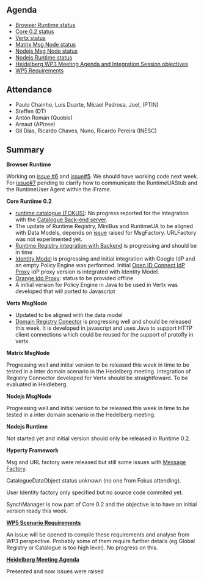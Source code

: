 Agenda
------

-	[Browser Runtime status](https://github.com/reTHINK-project/dev-runtime-browser/issues)
-	[Core 0.2 status](https://github.com/reTHINK-project/dev-runtime-core/milestones/Core%200.2)
-	[Vertx status](https://github.com/reTHINK-project/dev-msg-node-vertx/issues)
-	[Matrix Msg Node status](https://github.com/reTHINK-project/dev-msg-node-matrix)
-	[Nodejs Msg Node status](https://github.com/reTHINK-project/dev-msg-node-nodejs/issues)
-	[Nodejs Runtime status](https://github.com/reTHINK-project/dev-runtime-nodejs)
-	[Heidelberg WP3 Meeting Agenda and Integration Session objectives](https://github.com/reTHINK-project/core-framework/issues/136)
-	[WP5 Requirements](https://github.com/reTHINK-project/scenario-service-implementation/issues/4)

Attendance
----------

-	Paulo Chainho, Luis Duarte, Micael Pedrosa, Joel, (PTIN)
-	Steffen (DT)
-	Antón Román (Quobis)
-	Arnaut (APizee)
-	Gil Dias, Ricardo Chaves, Nuno, Ricardo Pereira (INESC)

Summary
-------

**Browser Runtime**

Working on [issue #6](https://github.com/reTHINK-project/dev-runtime-browser/issues/6) and [issue#5](https://github.com/reTHINK-project/dev-runtime-browser/issues/5). We should have working code next week. 
For [issue#7](https://github.com/reTHINK-project/dev-runtime-browser/issues/7) pending to clarify how to communicate the RuntimeUAStub and the RuntimeUser Agent within the iFrame. 

**Core Runtime 0.2**

-	[runtime catalogue (FOKUS)](https://github.com/reTHINK-project/dev-runtime-core/issues/3): No progress reported for the integration with the [Catalogue Back-end server](https://github.com/reTHINK-project/dev-catalogue). 
-	The update of Runtime Registry, MiniBus and RuntimeUA to be aligned with Data Models, depends on [issue](https://github.com/reTHINK-project/dev-service-framework/issues/7) raised for MsgFactory.  URLFactory was not experimented yet.
-	[Runtime Registry integration with Backend](https://github.com/reTHINK-project/dev-runtime-core/issues/25) is progressing and should be in time
-	[Identity Model](https://github.com/reTHINK-project/dev-runtime-core/issues/26) is progressing and initial integration with Google IdP and an empty Policy Engine was performed. Initial [Open ID Connect IdP Proxy](https://github.com/reTHINK-project/dev-runtime-core/issues/28) IdP proxy version is integrated with Identity Model. 
-	[Orange Idp Proxy](https://github.com/reTHINK-project/dev-runtime-core/issues/27): status to be provided offline
-	A initial version for Policy Engine in Java to be used in Vertx was developed that will ported to Javascript

**Vertx MsgNode**

-	Updated to be aligned with the data model
-	[Domain Registry Conector](https://github.com/reTHINK-project/dev-msg-node-vertx/issues/2) is progressing well and should be released this week. It is developed in javascript and uses Java to support HTTP client connections which could be reused for the support of protofly in vertx.

**Matrix MsgNode**

Progressing well and initial version to be released this week in time to be tested in a inter domain scenario in the Hedelberg meeting. Integration of Registry Connector developed for Vertx should be straightfoward. To be evaluated in Heidleberg.

**Nodejs MsgNode**

Progressing well and initial version to be released this week in time to be tested in a inter domain scenario in the Hedelberg meeting.

**Nodejs Runtime**

Not started yet and initial version should only be released in Runtime 0.2.

**Hyperty Framework**

Msg and URL factory were released but still some issues with [Message Factory](https://github.com/reTHINK-project/dev-service-framework/issues/7). 

CatalogueDataObject status unknown (no one from Fokus attending). 

User Identity factory only specified but no source code commited yet.

SynchManager is now part of Core 0.2 and the objective is to have an initial version ready this week.

**[WP5 Scenario Requirements](https://github.com/reTHINK-project/scenario-service-implementation/issues/4)**

An issue will be opened to compile these requirements and analyse from WP3 perspective. Probably some of them require further details (eg Global Registry or Catalogue is too high level). No progress on this.

**[Heidelberg Meeting Agenda](https://github.com/reTHINK-project/core-framework/issues/136)**

Presented and now issues were raised
